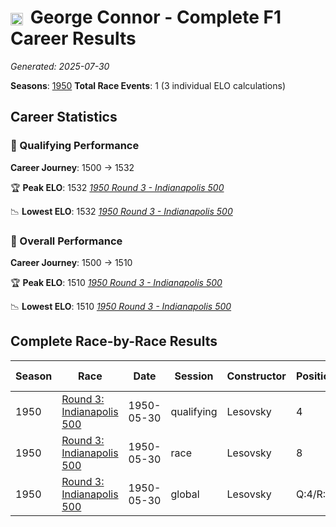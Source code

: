# <img src="https://upload.wikimedia.org/wikipedia/commons/a/a4/Flag_of_the_United_States.svg" alt="United States" width="20" height="auto" style="vertical-align: middle; margin-right: 5px;" onerror="this.outerHTML='🇺🇸'; this.style.marginRight='5px';"/> George Connor - Complete F1 Career Results

*Generated: 2025-07-30*

**Seasons**: [1950](../results/1950-season-report.md)
**Total Race Events**: 1 (3 individual ELO calculations)

## Career Statistics

### 🏁 Qualifying Performance
**Career Journey**: 1500 → 1532

🏆 **Peak ELO**: 1532
   *[1950 Round 3 - Indianapolis 500](../results/1950-season-report.md#round-3-indianapolis-500)*

📉 **Lowest ELO**: 1532
   *[1950 Round 3 - Indianapolis 500](../results/1950-season-report.md#round-3-indianapolis-500)*

### 🌟 Overall Performance
**Career Journey**: 1500 → 1510

🏆 **Peak ELO**: 1510
   *[1950 Round 3 - Indianapolis 500](../results/1950-season-report.md#round-3-indianapolis-500)*

📉 **Lowest ELO**: 1510
   *[1950 Round 3 - Indianapolis 500](../results/1950-season-report.md#round-3-indianapolis-500)*


## Complete Race-by-Race Results

| Season | Race | Date | Session | Constructor | Position | Starting ELO | ELO Change | Final ELO | Teammate |
|--------|------|------|---------|-------------|----------|--------------|------------|-----------|----------|
| 1950 | [Round 3: Indianapolis 500](../results/1950-season-report.md#round-3-indianapolis-500) | 1950-05-30 | qualifying | Lesovsky | 4 | 1500 | +32 | 1532 | <img src="https://upload.wikimedia.org/wikipedia/commons/a/a4/Flag_of_the_United_States.svg" alt="United States" width="20" height="auto" style="vertical-align: middle; margin-right: 5px;" onerror="this.outerHTML='🇺🇸'; this.style.marginRight='5px';"/> Troy Ruttman |
| 1950 | [Round 3: Indianapolis 500](../results/1950-season-report.md#round-3-indianapolis-500) | 1950-05-30 | race | Lesovsky | 8 | 1500 | N/A | 1500 | <img src="https://upload.wikimedia.org/wikipedia/commons/a/a4/Flag_of_the_United_States.svg" alt="United States" width="20" height="auto" style="vertical-align: middle; margin-right: 5px;" onerror="this.outerHTML='🇺🇸'; this.style.marginRight='5px';"/> Troy Ruttman |
| 1950 | [Round 3: Indianapolis 500](../results/1950-season-report.md#round-3-indianapolis-500) | 1950-05-30 | global | Lesovsky | Q:4/R:8 | 1500 | +10 | 1510 | <img src="https://upload.wikimedia.org/wikipedia/commons/a/a4/Flag_of_the_United_States.svg" alt="United States" width="20" height="auto" style="vertical-align: middle; margin-right: 5px;" onerror="this.outerHTML='🇺🇸'; this.style.marginRight='5px';"/> Troy Ruttman |
